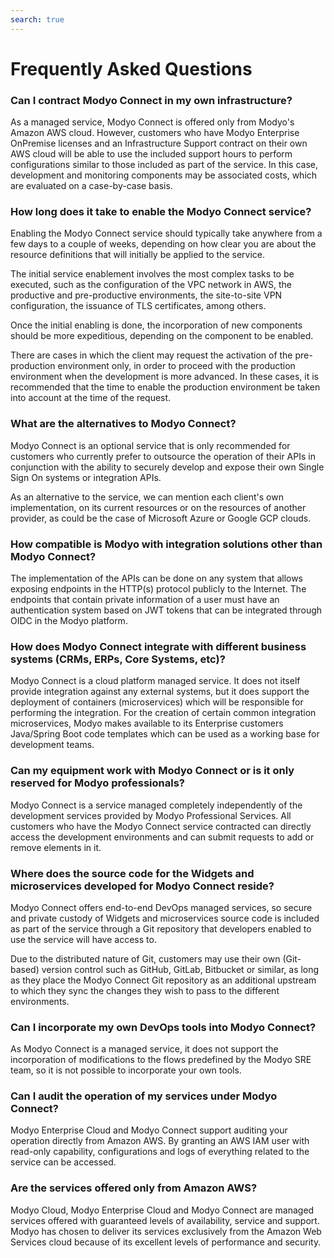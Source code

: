 ```yaml
---
search: true
---
```


# Frequently Asked Questions

### Can I contract Modyo Connect in my own infrastructure?
As a managed service, Modyo Connect is offered only from Modyo's Amazon AWS cloud. However, customers who have Modyo Enterprise OnPremise licenses and an Infrastructure Support contract on their own AWS cloud will be able to use the included support hours to perform configurations similar to those included as part of the service. In this case, development and monitoring components may be associated costs, which are evaluated on a case-by-case basis.

### How long does it take to enable the Modyo Connect service?
Enabling the Modyo Connect service should typically take anywhere from a few days to a couple of weeks, depending on how clear you are about the resource definitions that will initially be applied to the service.

The initial service enablement involves the most complex tasks to be executed, such as the configuration of the VPC network in AWS, the productive and pre-productive environments, the site-to-site VPN configuration, the issuance of TLS certificates, among others.

Once the initial enabling is done, the incorporation of new components should be more expeditious, depending on the component to be enabled.

There are cases in which the client may request the activation of the pre-production environment only, in order to proceed with the production environment when the development is more advanced. In these cases, it is recommended that the time to enable the production environment be taken into account at the time of the request.


### What are the alternatives to Modyo Connect?
Modyo Connect is an optional service that is only recommended for customers who currently prefer to outsource the operation of their APIs in conjunction with the ability to securely develop and expose their own Single Sign On systems or integration APIs.

As an alternative to the service, we can mention each client's own implementation, on its current resources or on the resources of another provider, as could be the case of Microsoft Azure or Google GCP clouds. 

### How compatible is Modyo with integration solutions other than Modyo Connect?
The implementation of the APIs can be done on any system that allows exposing endpoints in the HTTP(s) protocol publicly to the Internet. The endpoints that contain private information of a user must have an authentication system based on JWT tokens that can be integrated through OIDC in the Modyo platform.

### How does Modyo Connect integrate with different business systems (CRMs, ERPs, Core Systems, etc)?
Modyo Connect is a cloud platform managed service. It does not itself provide integration against any external systems, but it does support the deployment of containers (microservices) which will be responsible for performing the integration. For the creation of certain common integration microservices, Modyo makes available to its Enterprise customers Java/Spring Boot code templates which can be used as a working base for development teams.

### Can my equipment work with Modyo Connect or is it only reserved for Modyo professionals?
Modyo Connect is a service managed completely independently of the development services provided by Modyo Professional Services. All customers who have the Modyo Connect service contracted can directly access the development environments and can submit requests to add or remove elements in it.

### Where does the source code for the Widgets and microservices developed for Modyo Connect reside?
Modyo Connect offers end-to-end DevOps managed services, so secure and private custody of Widgets and microservices source code is included as part of the service through a Git repository that developers enabled to use the service will have access to. 

Due to the distributed nature of Git, customers may use their own (Git-based) version control such as GitHub, GitLab, Bitbucket or similar, as long as they place the Modyo Connect Git repository as an additional upstream to which they sync the changes they wish to pass to the different environments.

### Can I incorporate my own DevOps tools into Modyo Connect?
As Modyo Connect is a managed service, it does not support the incorporation of modifications to the flows predefined by the Modyo SRE team, so it is not possible to incorporate your own tools.

### Can I audit the operation of my services under Modyo Connect?
Modyo Enterprise Cloud and Modyo Connect support auditing your operation directly from Amazon AWS. By granting an AWS IAM user with read-only capability, configurations and logs of everything related to the service can be accessed.

### Are the services offered only from Amazon AWS?
Modyo Cloud, Modyo Enterprise Cloud and Modyo Connect are managed services offered with guaranteed levels of availability, service and support. Modyo has chosen to deliver its services exclusively from the Amazon Web Services cloud because of its excellent levels of performance and security. 
